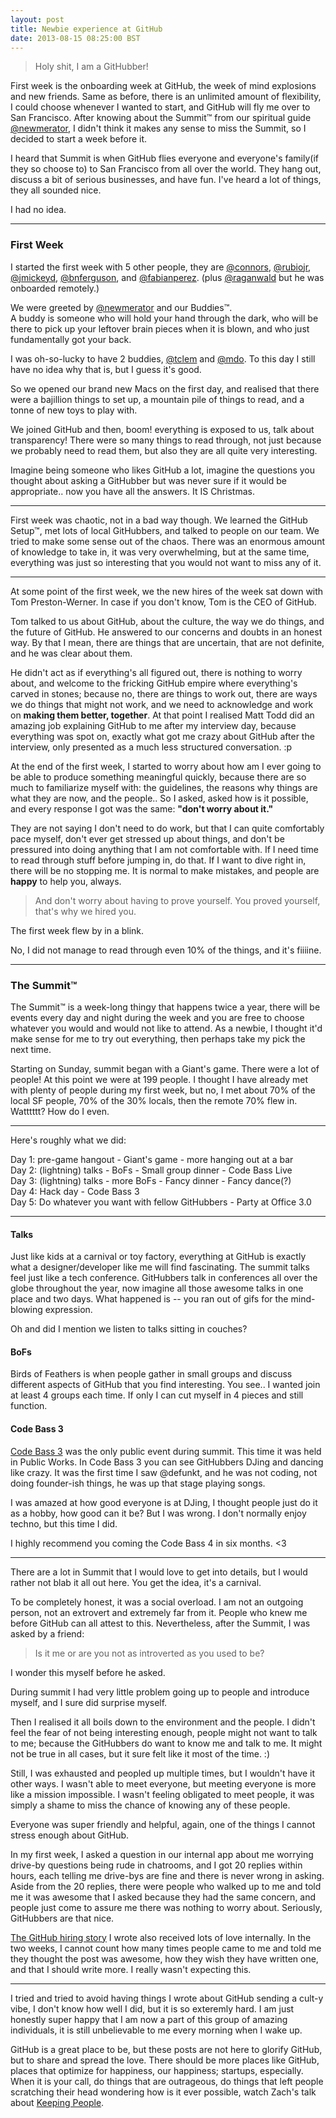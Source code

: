 ```yaml
---
layout: post
title: Newbie experience at GitHub
date: 2013-08-15 08:25:00 BST
---
```


> Holy shit, I am a GitHubber!

First week is the onboarding week at GitHub, the week of mind explosions and new friends. Same as before, there is an unlimited amount of flexibility, I could choose whenever I wanted to start, and GitHub will fly me over to San Francisco. After knowing about the Summit™ from our spiritual guide [@newmerator](https://twitter.com/newmerator), I didn't think it makes any sense to miss the Summit, so I decided to start a week before it.

I heard that Summit is when GitHub flies everyone and everyone's family(if they so choose to) to San Francisco from all over the world. They hang out, discuss a bit of serious businesses, and have fun. I've heard a lot of things, they all sounded nice.

I had no idea.

---

### First Week

I started the first week with 5 other people, they are [@connors](https://twitter.com/connors), [@rubiojr](https://twitter.com/rubiojr), [@jmickeyd](https://twitter.com/jmickeyd), [@bnferguson](https://twitter.com/bnferguson), and [@fabianperez](https://github.com/fabianperez). (plus [@raganwald](https://twitter.com/raganwald) but he was onboarded remotely.)

We were greeted by [@newmerator](https://twitter.com/newmerator) and our Buddies™. <br />
A buddy is someone who will hold your hand through the dark, who will be there to pick up your leftover brain pieces when it is blown, and who just fundamentally got your back.

I was oh-so-lucky to have 2 buddies, [@tclem](https://twitter.com/tclem) and [@mdo](https://twitter.com/mdo). To this day I still have no idea why that is, but I guess it's good.

So we opened our brand new Macs on the first day, and realised that there were a bajillion things to set up, a mountain pile of things to read, and a tonne of new toys to play with.

We joined GitHub and then, boom! everything is exposed to us, talk about transparency! There were so many things to read through, not just because we probably need to read them, but also they are all quite very interesting.

Imagine being someone who likes GitHub a lot, imagine the questions you thought about asking a GitHubber but was never sure if it would be appropriate.. now you have all the answers. It IS Christmas.

---

First week was chaotic, not in a bad way though. We learned the GitHub Setup™, met lots of local GitHubbers, and talked to people on our team. We tried to make some sense out of the chaos. There was an enormous amount of knowledge to take in, it was very overwhelming, but at the same time, everything was just so interesting that you would not want to miss any of it.

---

At some point of the first week, we the new hires of the week sat down with Tom Preston-Werner. In case if you don't know, Tom is the CEO of GitHub.

Tom talked to us about GitHub, about the culture, the way we do things, and the future of GitHub. He answered to our concerns and doubts in an honest way. By that I mean, there are things that are uncertain, that are not definite, and he was clear about them.

He didn't act as if everything's all figured out, there is nothing to worry about, and welcome to the fricking GitHub empire where everything's carved in stones; because no, there are things to work out, there are ways we do things that might not work, and we need to acknowledge and work on **making them better, together**. At that point I realised Matt Todd did an amazing job explaining GitHub to me after my interview day, because everything was spot on, exactly what got me crazy about GitHub after the interview, only presented as a much less structured conversation. :p

At the end of the first week, I started to worry about how am I ever going to be able to produce something meaningful quickly, because there are so much to familiarize myself with: the guidelines, the reasons why things are what they are now, and the people.. So I asked, asked how is it possible, and every response I got was the same: **"don't worry about it."**

They are not saying I don't need to do work, but that I can quite comfortably pace myself, don't ever get stressed up about things, and don't be pressured into doing anything that I am not comfortable with. If I need time to read through stuff before jumping in, do that. If I want to dive right in, there will be no stopping me. It is normal to make mistakes, and people are **happy** to help you, always.

> And don't worry about having to prove yourself. You proved yourself, that's why we hired you.

The first week flew by in a blink.

No, I did not manage to read through even 10% of the things, and it's fiiiine.

---

### The Summit™

The Summit™ is a week-long thingy that happens twice a year, there will be events every day and night during the week and you are free to choose whatever you would and would not like to attend. As a newbie, I thought it'd make sense for me to try out everything, then perhaps take my pick the next time.

Starting on Sunday, summit began with a Giant's game. There were a lot of people! At this point we were at 199 people. I thought I have already met with plenty of people during my first week, but no, I met about 70% of the local SF people, 70% of the 30% locals, then the remote 70% flew in. Watttttt? How do I even.

---

Here's roughly what we did:

Day 1: pre-game hangout - Giant's game - more hanging out at a bar<br />
Day 2: (lightning) talks - BoFs - Small group dinner - Code Bass Live<br />
Day 3: (lightning) talks - more BoFs - Fancy dinner - Fancy dance(?)<br />
Day 4: Hack day - Code Bass 3<br />
Day 5: Do whatever you want with fellow GitHubbers - Party at Office 3.0

---

#### Talks

Just like kids at a carnival or toy factory, everything at GitHub is exactly what a designer/developer like me will find fascinating. The summit talks feel just like a tech conference. GitHubbers talk in conferences all over the globe throughout the year, now imagine all those awesome talks in one place and two days. What happened is -- you ran out of gifs for the mind-blowing expression.

Oh and did I mention we listen to talks sitting in couches?

#### BoFs

Birds of Feathers is when people gather in small groups and discuss different aspects of GitHub that you find interesting. You see.. I wanted join at least 4 groups each time. If only I can cut myself in 4 pieces and still function.

#### Code Bass 3

[Code Bass 3](https://github.com/blog/1563-code-bass-3-july-31) was the only public event during summit. This time it was held in Public Works. In Code Bass 3 you can see GitHubbers DJing and dancing like crazy. It was the first time I saw @defunkt, and he was not coding, not doing founder-ish things, he was up that stage playing songs.

I was amazed at how good everyone is at DJing, I thought people just do it as a hobby, how good can it be? But I was wrong. I don't normally enjoy techno, but this time I did.

I highly recommend you coming the Code Bass 4 in six months. <3

---

There are a lot in Summit that I would love to get into details, but I would rather not blab it all out here. You get the idea, it's a carnival.

To be completely honest, it was a social overload. I am not an outgoing person, not an extrovert and extremely far from it. People who knew me before GitHub can all attest to this. Nevertheless, after the Summit, I was asked by a friend:

> Is it me or are you not as introverted as you used to be?

I wonder this myself before he asked.

During summit I had very little problem going up to people and introduce myself, and I sure did surprise myself.

Then I realised it all boils down to the environment and the people. I didn't feel the fear of not being interesting enough, people might not want to talk to me; because the GitHubbers do want to know me and talk to me. It might not be true in all cases, but it sure felt like it most of the time. :)

Still, I was exhausted and peopled up multiple times, but I wouldn't have it other ways. I wasn't able to meet everyone, but meeting everyone is more like a mission impossible. I wasn't feeling obligated to meet people, it was simply a shame to miss the chance of knowing any of these people.

Everyone was super friendly and helpful, again, one of the things I cannot stress enough about GitHub.

In my first week, I asked a question in our internal app about me worrying drive-by questions being rude in chatrooms, and I got 20 replies within hours, each telling me drive-bys are fine and there is never wrong in asking. Aside from the 20 replies, there were people who walked up to me and told me it was awesome that I asked because they had the same concern, and people just come to assure me there was nothing to worry about. Seriously, GitHubbers are that nice.

[The GitHub hiring story](/2013/07/24/github-hiring-story/) I wrote also received lots of love internally. In the two weeks, I cannot count how many times people came to me and told me they thought the post was awesome, how they wish they have written one, and that I should write more. I really wasn't expecting this.

---

I tried and tried to avoid having things I wrote about GitHub sending a cult-y vibe, I don't know how well I did, but it is so exteremly hard. I am just honestly super happy that I am now a part of this group of amazing individuals, it is still unbelievable to me every morning when I wake up.

GitHub is a great place to be, but these posts are not here to glorify GitHub, but to share and spread the love. There should be more places like GitHub, places that optimize for happiness, our happiness; startups, especially. When it is your call, do things that are outrageous, do things that left people scratching their head wondering how is it ever possible, watch Zach's talk about [Keeping People]().
